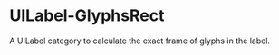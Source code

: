 UILabel-GlyphsRect
==================

A UILabel category to calculate the exact frame of glyphs in the label.

